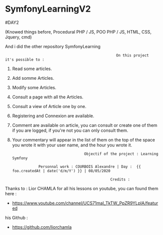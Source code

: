 # SymfonyLearningV2

#DAY2

(Knowed things before, Procedural PHP / JS, POO PHP / JS, HTML, CSS, Jquery, cmd)

And i did the other repository SymfonyLearning

                                                       On this project it's possible to : 
                                                       

1) Read some articles.

2) Add somme Articles.

3) Modify some Articles.

4) Consult a page with all the Articles.

5) Consult a view of Article one by one.

6) Registering and Connexion are available.

7) Comment are available on article, you can consult or create one of them if you are logged, if you're not you can only consult them.

8) Your commentary will appear in the list of them on the top of the space you wrote it with your user name, and the hour you wrote it.


                                        Objectif of the project : Learning Symfony

                   Personnal work : COURBOIS Alexandre | Day :  {{ foo.createdAt | date('d/m/Y') }} | 08/05/2020

                                                    Credits : 
                                                    
Thanks to : Lior CHAMLA for all his lessons on youtube, you can found them here : 

- https://www.youtube.com/channel/UCS71mal_TkTW_PpZR9YLpIA/featured

his Github : 

- https://github.com/liorchamla
